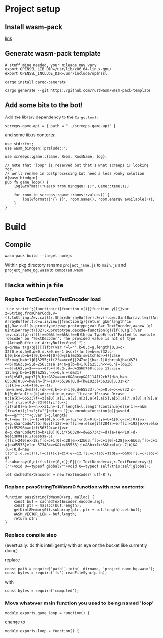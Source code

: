 # Project setup

## Install wasm-pack

[link](https://rustwasm.github.io/wasm-pack/installer/#)

## Generate wasm-pack template

```
# stuff mine needed, your mileage may vary
export OPENSSL_LIB_DIR=/usr/lib/x86_64-linux-gnu/
export OPENSSL_INCLUDE_DIR=/usr/include/openssl

cargo install cargo-generate

cargo generate --git https://github.com/rustwasm/wasm-pack-template
```

## Add some bits to the bot!

Add the library dependency to the `Cargo.toml`:

```
screeps-game-api = { path = "../screeps-game-api" }
```

and some lib.rs contents:


```
use std::fmt;
use wasm_bindgen::prelude::*;

use screeps::game::{Game, Room, RoomName, log};

// note that 'loop' is reserved but that's what screeps is looking for,
// we'll rename in postprocessing but need a less wonky solution
#[wasm_bindgen]
pub fn game_loop() {
    log(&format!("Hello from bindgen! {}", Game::time()));

    for room in screeps::game::rooms::values() {
        log(&format!("{} {}", room.name(), room.energy_available()));
    }
}
```


# Build

## Compile

`wasm-pack build --target nodejs`

Within pkg directory rename `project_name.js` to `main.js` and `project_name_bg.wasm` to `compiled.wasm`

## Hacks within js file

### Replace TextDecoder/TestEncoder load

```
'use strict';(function(r){function x(){}function y(){}var z=String.fromCharCode,v={}.toString,A=v.call(r.SharedArrayBuffer),B=v(),q=r.Uint8Array,t=q||Array,w=q?ArrayBuffer:t,C=w.isView||function(g){return g&&"length"in g},D=v.call(w.prototype);w=y.prototype;var E=r.TextEncoder,a=new (q?Uint16Array:t)(32);x.prototype.decode=function(g){if(!C(g)){var l=v.call(g);if(l!==D&&l!==A&&l!==B)throw TypeError("Failed to execute 'decode' on 'TextDecoder': The provided value is not of type '(ArrayBuffer or ArrayBufferView)'");
g=q?new t(g):g||[]}for(var f=l="",b=0,c=g.length|0,u=c-32|0,e,d,h=0,p=0,m,k=0,n=-1;b<c;){for(e=b<=u?32:c-b|0;k<e;b=b+1|0,k=k+1|0){d=g[b]&255;switch(d>>4){case 15:m=g[b=b+1|0]&255;if(2!==m>>6||247<d){b=b-1|0;break}h=(d&7)<<6|m&63;p=5;d=256;case 14:m=g[b=b+1|0]&255,h<<=6,h|=(d&15)<<6|m&63,p=2===m>>6?p+4|0:24,d=d+256&768;case 13:case 12:m=g[b=b+1|0]&255,h<<=6,h|=(d&31)<<6|m&63,p=p+7|0,b<c&&2===m>>6&&h>>p&&1114112>h?(d=h,h=h-65536|0,0<=h&&(n=(h>>10)+55296|0,d=(h&1023)+56320|0,31>k?(a[k]=n,k=k+1|0,n=-1):
(m=n,n=d,d=m))):(d>>=8,b=b-d-1|0,d=65533),h=p=0,e=b<=u?32:c-b|0;default:a[k]=d;continue;case 11:case 10:case 9:case 8:}a[k]=65533}f+=z(a[0],a[1],a[2],a[3],a[4],a[5],a[6],a[7],a[8],a[9],a[10],a[11],a[12],a[13],a[14],a[15],a[16],a[17],a[18],a[19],a[20],a[21],a[22],a[23],a[24],a[25],a[26],a[27],a[28],a[29],a[30],a[31]);32>k&&(f=f.slice(0,k-32|0));if(b<c){if(a[0]=n,k=~n>>>31,n=-1,f.length<l.length)continue}else-1!==n&&(f+=z(n));l+=f;f=""}return l};w.encode=function(g){g=void 0===g?"":""+g;var l=g.length|
0,f=new t((l<<1)+8|0),b,c=0,u=!q;for(b=0;b<l;b=b+1|0,c=c+1|0){var e=g.charCodeAt(b)|0;if(127>=e)f[c]=e;else{if(2047>=e)f[c]=192|e>>6;else{a:{if(55296<=e)if(56319>=e){var d=g.charCodeAt(b=b+1|0)|0;if(56320<=d&&57343>=d){e=(e<<10)+d-56613888|0;if(65535<e){f[c]=240|e>>18;f[c=c+1|0]=128|e>>12&63;f[c=c+1|0]=128|e>>6&63;f[c=c+1|0]=128|e&63;continue}break a}e=65533}else 57343>=e&&(e=65533);!u&&b<<1<c&&b<<1<(c-7|0)&&(u=!0,d=new t(3*l),d.set(f),f=d)}f[c]=224|e>>12;f[c=c+1|0]=128|e>>6&63}f[c=c+1|0]=128|e&63}}return q?
f.subarray(0,c):f.slice(0,c)};E||(r.TextDecoder=x,r.TextEncoder=y)})(""+void 0==typeof global?""+void 0==typeof self?this:self:global);

let cachedTextEncoder = new TextEncoder('utf-8');
```

### Replace passStringToWasm0 function with new contents:

```
function passStringToWasm0(arg, malloc) {
    const buf = cachedTextEncoder.encode(arg);
    const ptr = malloc(buf.length);
    getUint8Memory0().subarray(ptr, ptr + buf.length).set(buf);
    WASM_VECTOR_LEN = buf.length;
    return ptr;
}
```


### Replace compile step

(eventually: do this intelligently with an eye on the bucket like currently doing)

replace

```
const path = require('path').join(__dirname, 'project_name_bg.wasm');
const bytes = require('fs').readFileSync(path);
```

with

```
const bytes = require('compiled');
```


### Move whatever main function you used to being named 'loop'

```
module.exports.game_loop = function() {
```

change to 

```
module.exports.loop = function() {
```
